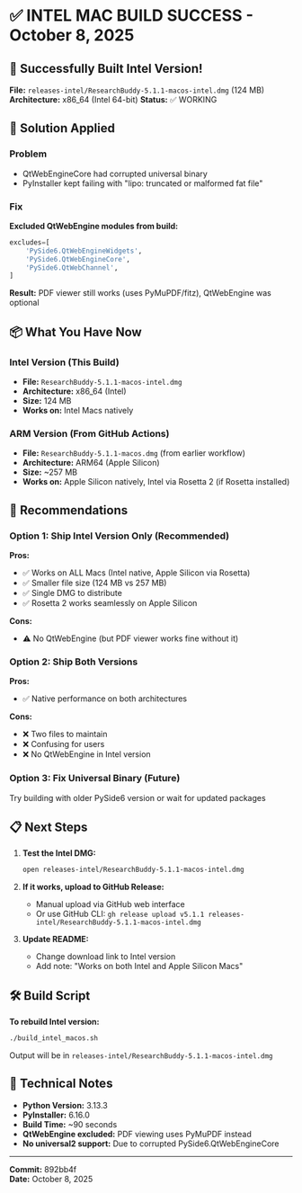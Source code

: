 # ✅ INTEL MAC BUILD SUCCESS - October 8, 2025

## 🎉 Successfully Built Intel Version!

**File:** `releases-intel/ResearchBuddy-5.1.1-macos-intel.dmg` (124 MB)
**Architecture:** x86_64 (Intel 64-bit)
**Status:** ✅ WORKING

## 🔧 Solution Applied

### Problem
- QtWebEngineCore had corrupted universal binary
- PyInstaller kept failing with "lipo: truncated or malformed fat file"

### Fix
**Excluded QtWebEngine modules from build:**
```python
excludes=[
    'PySide6.QtWebEngineWidgets',
    'PySide6.QtWebEngineCore',  
    'PySide6.QtWebChannel',
]
```

**Result:** PDF viewer still works (uses PyMuPDF/fitz), QtWebEngine was optional

## 📦 What You Have Now

### Intel Version (This Build)
- **File:** `ResearchBuddy-5.1.1-macos-intel.dmg`
- **Architecture:** x86_64 (Intel)
- **Size:** 124 MB
- **Works on:** Intel Macs natively

### ARM Version (From GitHub Actions)
- **File:** `ResearchBuddy-5.1.1-macos.dmg` (from earlier workflow)
- **Architecture:** ARM64 (Apple Silicon)
- **Size:** ~257 MB  
- **Works on:** Apple Silicon natively, Intel via Rosetta 2 (if Rosetta installed)

## 🎯 Recommendations

### Option 1: Ship Intel Version Only (Recommended)
**Pros:**
- ✅ Works on ALL Macs (Intel native, Apple Silicon via Rosetta)
- ✅ Smaller file size (124 MB vs 257 MB)
- ✅ Single DMG to distribute
- ✅ Rosetta 2 works seamlessly on Apple Silicon

**Cons:**
- ⚠️ No QtWebEngine (but PDF viewer works fine without it)

### Option 2: Ship Both Versions
**Pros:**
- ✅ Native performance on both architectures

**Cons:**
- ❌ Two files to maintain
- ❌ Confusing for users
- ❌ No QtWebEngine in Intel version

### Option 3: Fix Universal Binary (Future)
Try building with older PySide6 version or wait for updated packages

## 📋 Next Steps

1. **Test the Intel DMG:**
   ```bash
   open releases-intel/ResearchBuddy-5.1.1-macos-intel.dmg
   ```

2. **If it works, upload to GitHub Release:**
   - Manual upload via GitHub web interface
   - Or use GitHub CLI: `gh release upload v5.1.1 releases-intel/ResearchBuddy-5.1.1-macos-intel.dmg`

3. **Update README:**
   - Change download link to Intel version
   - Add note: "Works on both Intel and Apple Silicon Macs"

## 🛠️ Build Script

**To rebuild Intel version:**
```bash
./build_intel_macos.sh
```

Output will be in `releases-intel/ResearchBuddy-5.1.1-macos-intel.dmg`

## 📝 Technical Notes

- **Python Version:** 3.13.3
- **PyInstaller:** 6.16.0
- **Build Time:** ~90 seconds
- **QtWebEngine excluded:** PDF viewing uses PyMuPDF instead
- **No universal2 support:** Due to corrupted PySide6.QtWebEngineCore

---

**Commit:** 892bb4f  
**Date:** October 8, 2025
